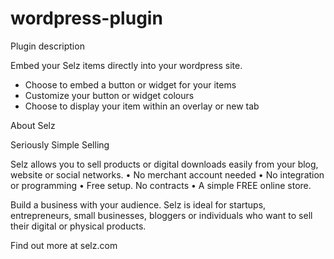 wordpress-plugin
================

Plugin description

Embed your Selz items directly into your wordpress site. 

- Choose to embed a button or widget for your items
- Customize your button or widget colours
- Choose to display your item within an overlay or new tab

About Selz

Seriously Simple Selling 

Selz allows you to sell products or digital downloads easily from your blog, website or social networks. 
• No merchant account needed
• No integration or programming
• Free setup. No contracts
• A simple FREE online store. 

Build a business with your audience. Selz is ideal for startups, entrepreneurs, small businesses, bloggers or individuals who want to sell their digital or physical products.

Find out more at selz.com


